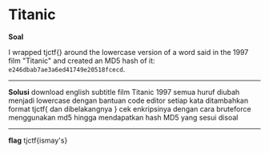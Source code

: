 # Titanic

**Soal**

I wrapped tjctf{} around the lowercase version of a word said in the 1997 film "Titanic" and created an MD5 hash of it: `e246dbab7ae3a6ed41749e20518fcecd`.

____________________________________

**Solusi** 
download english subtitle film Titanic 1997
semua huruf diubah menjadi lowercase dengan bantuan code editor
setiap kata ditambahkan format tjctf{ dan dibelakangnya }
cek enkripsinya dengan cara bruteforce menggunakan md5 hingga mendapatkan hash MD5 yang sesui disoal

____________________________________

**flag**
tjctf{ismay's}
